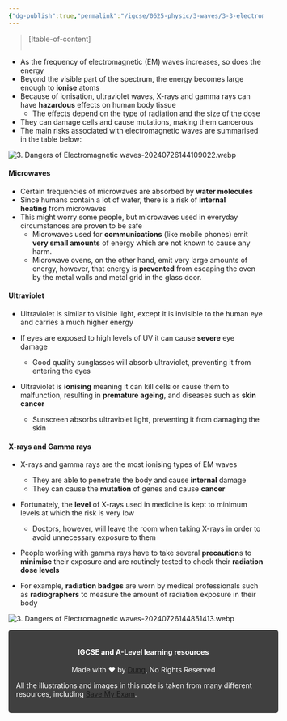 ```yaml
---
{"dg-publish":true,"permalink":"/igcse/0625-physic/3-waves/3-3-electromagnetic-spectrum/3-dangers-of-electromagnetic-waves/","noteIcon":""}
---
```


> [!table-of-content]
> ```table-of-contents
> ```

- As the frequency of electromagnetic (EM) waves increases, so does the energy
- Beyond the visible part of the spectrum, the energy becomes large enough to **ionise** atoms
- Because of ionisation, ultraviolet waves, X-rays and gamma rays can have **hazardous** effects on human body tissue
    - The effects depend on the type of radiation and the size of the dose
- They can damage cells and cause mutations, making them cancerous
- The main risks associated with electromagnetic waves are summarised in the table below:

![3. Dangers of Electromagnetic waves-20240726144109022.webp](/img/user/IGCSE/0625%20-%20Physic/3.%20Waves/3.3.%20Electromagnetic%20spectrum/Resources/3.%20Dangers%20of%20Electromagnetic%20waves-20240726144109022.webp)

#### Microwaves
- Certain frequencies of microwaves are absorbed by **water molecules**
- Since humans contain a lot of water, there is a risk of **internal heating** from microwaves
- This might worry some people, but microwaves used in everyday circumstances are proven to be safe
	- Microwaves used for **communications** (like mobile phones) emit **very small amounts** of energy which are not known to cause any harm.
	- Microwave ovens, on the other hand, emit very large amounts of energy, however, that energy is **prevented** from escaping the oven by the metal walls and metal grid in the glass door.

#### Ultraviolet
- Ultraviolet is similar to visible light, except it is invisible to the human eye and carries a much higher energy
- If eyes are exposed to high levels of UV it can cause **severe** eye damage
    - Good quality sunglasses will absorb ultraviolet, preventing it from entering the eyes

- Ultraviolet is **ionising** meaning it can kill cells or cause them to malfunction, resulting in **premature ageing**, and diseases such as **skin cancer**
    - Sunscreen absorbs ultraviolet light, preventing it from damaging the skin

#### X-rays and Gamma rays
- X-rays and gamma rays are the most ionising types of EM waves
	- They are able to penetrate the body and cause **internal** damage
	- They can cause the **mutation** of genes and cause **cancer**

- Fortunately, the **level** of X-rays used in medicine is kept to minimum levels at which the risk is very low
    - Doctors, however, will leave the room when taking X-rays in order to avoid unnecessary exposure to them

- People working with gamma rays have to take several **precaution**s to **minimise** their exposure and are routinely tested to check their **radiation dose levels**
- For example, **radiation badges** are worn by medical professionals such as **radiographers** to measure the amount of radiation exposure in their body

![3. Dangers of Electromagnetic waves-20240726144851413.webp](/img/user/IGCSE/0625%20-%20Physic/3.%20Waves/3.3.%20Electromagnetic%20spectrum/Resources/3.%20Dangers%20of%20Electromagnetic%20waves-20240726144851413.webp)


<div class="transclusion internal-embed is-loaded"><div class="markdown-embed">




<div style="background-color: #404040; padding:15px; border-radius: 5px; color: #fff; width: 100%">
<h4 style="text-align: center">IGCSE and A-Level learning resources</h4>
<p style="text-align: center">Made with ♥ by <a href="https://www.facebook.com/luong.tuandung.3/" target="_blank">Dung</a>, No Rights Reserved</p>
<p>All the illustrations and images in this note is taken from many different resources, including <a href="https://www.savemyexams.com/" target="_blank">Save My Exam</a>.</p>
</div>

</div></div>
